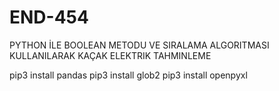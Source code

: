 # END-454
PYTHON İLE BOOLEAN METODU VE SIRALAMA ALGORITMASI KULLANILARAK KAÇAK ELEKTRIK TAHMINLEME


pip3 install pandas
pip3 install glob2
pip3 install openpyxl
